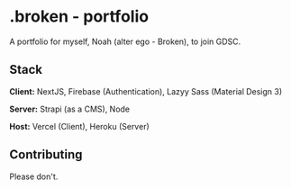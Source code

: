 # .broken - portfolio

A portfolio for myself, Noah (alter ego - Broken), to join GDSC.

## Stack

**Client:** NextJS, Firebase (Authentication), Lazyy Sass (Material Design 3)

**Server:** Strapi (as a CMS), Node

**Host:** Vercel (Client), Heroku (Server)

## Contributing

Please don't.